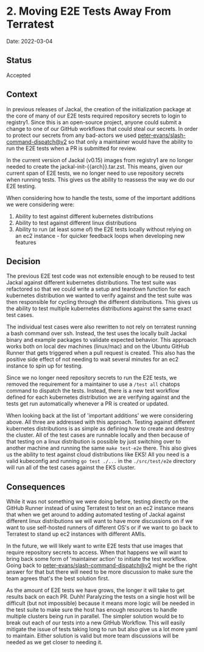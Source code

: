# 2. Moving E2E Tests Away From Terratest

Date: 2022-03-04

## Status

Accepted

## Context

In previous releases of Jackal, the creation of the initialization package at the core of many of our E2E tests required repository secrets to login to registry1. Since this is an open-source project, anyone could submit a change to one of our GitHub workflows that could steal our secrets. In order to protect our secrets from any bad-actors we used [peter-evans/slash-command-dispatch@v2](https://github.com/peter-evans/slash-command-dispatch) so that only a maintainer would have the ability to run the E2E tests when a PR is submitted for review.

In the current version of Jackal (v0.15) images from registry1 are no longer needed to create the jackal-init-{{arch}}.tar.zst. This means, given our current span of E2E tests, we no longer need to use repository secrets when running tests. This gives us the ability to reassess the way we do our E2E testing.

When considering how to handle the tests, some of the important additions we were considering were:
  1. Ability to test against different kubernetes distributions
  2. Ability to test against different linux distributions
  3. Ability to run (at least some of) the E2E tests locally without relying on an ec2 instance - for quicker feedback loops when developing new features

## Decision

The previous E2E test code was not extensible enough to be reused to test Jackal against different kubernetes distributions. The test suite was refactored so that we could write a setup and teardown function for each kubernetes distribution we wanted to verify against and the test suite was then responsible for cycling through the different distributions. This gives us the ability to test multiple kubernetes distributions against the same exact test cases.

The individual test cases were also rewritten to not rely on terratest running a bash command over ssh. Instead, the test uses the locally built Jackal binary and example packages to validate expected behavior. This approach works both on local dev machines (linux/mac) and on the Ubuntu GitHub Runner that gets triggered when a pull request is created. This also has the positive side effect of not needing to wait several minutes for an ec2 instance to spin up for testing.

Since we no longer need repository secrets to run the E2E tests, we removed the requirement for a maintainer to use a `/test all` chatops command to dispatch the tests. Instead, there is a new test workflow defined for each kubernetes distribution we are verifying against and the tests get run automatically whenever a PR is created or updated.

When looking back at the list of 'important additions' we were considering above. All three are addressed with this approach. Testing against different kubernetes distributions is as simple as defining how to create and destroy the cluster. All of the test cases are runnable locally and then because of that testing on a linux distribution is possible by just switching over to another machine and running the same `make test-e2e` there. This also gives us the ability to test against cloud distributions like EKS! All you need is a valid kubeconfig and running `go test ./...` in the `./src/test/e2e` directory will run all of the test cases against the EKS cluster.

## Consequences

While it was not something we were doing before, testing directly on the GitHub Runner instead of using Terratest to test on an ec2 instance means that when we get around to adding automated testing of Jackal against different linux distributions we will want to have more discussions on if we want to use self-hosted runners of different OS's or if we want to go back to Terratest to stand up ec2 instances with different AMIs.

In the future, we will likely want to write E2E tests that use images that require repository secrets to access. When that happens we will want to bring back some form of 'maintainer action' to initiate the test workflow. Going back to [peter-evans/slash-command-dispatch@v2](https://github.com/peter-evans/slash-command-dispatch) might be the right answer for that but there will need to be more discussion to make sure the team agrees that's the best solution first.

As the amount of E2E tests we have grows, the longer it will take to get results back on each PR. Duhh! Paralyzing the tests on a single host will be difficult (but not impossible) because it means more logic will be needed in the test suite to make sure the host has enough resources to handle multiple clusters being run in parallel. The simpler solution would be to break out each of our tests into a new GitHub Workflow. This will easily mitigate the issue of tests taking long to run but also give us a lot more yaml to maintain. Either solution is valid but more team discussions will be needed as we get closer to needing it.
